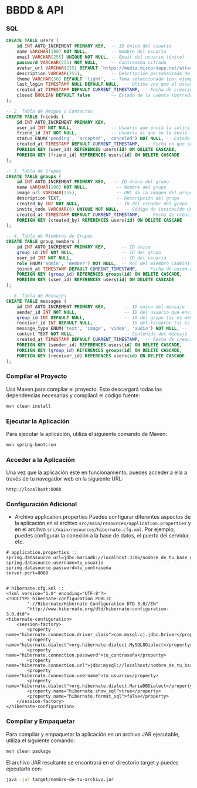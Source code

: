 # BBDD & API

### SQL
```sql
CREATE TABLE users (
    id INT AUTO_INCREMENT PRIMARY KEY,  -- ID único del usuario
    name VARCHAR(100) NOT NULL,         -- Nombre del usuario
    email VARCHAR(255) UNIQUE NOT NULL, -- Email del usuario (único)
    password VARCHAR(255) NOT NULL,     -- Contraseña cifrada
    avatar_url VARCHAR(255) DEFAULT 'https://media.discordapp.net/attachments/1350894316767416412/1350897517507903559/2301-default-2.png?ex=67d868da&is=67d7175a&hm=7cf1b8c93ccdb5b4091dedd02f9ecfc665ac2a779e2440413781caf05e343839&=&format=webp&quality=lossless',            -- URL del avatar (puede ser almacenado en un S3)
    description VARCHAR(255),			-- Descripción personaizada del usuario
    theme VARCHAR(50) DEFAULT 'light',  -- Tema seleccionado (por ejemplo 'light' o 'dark')
    last_login TIMESTAMP NULL DEFAULT NULL,  -- Última vez que el usuario estuvo en línea
    created_at TIMESTAMP DEFAULT CURRENT_TIMESTAMP, -- Fecha de creación de la cuenta
    closed BOOLEAN DEFAULT false        -- Estado de la cuenta (borrada o no borrada)
);

-- 2. Tabla de Amigos o Contactos
CREATE TABLE friends (
    id INT AUTO_INCREMENT PRIMARY KEY,
    user_id INT NOT NULL,               -- Usuario que envió la solicitud
    friend_id INT NOT NULL,             -- Usuario al que se le envió la solicitud
    status ENUM('pending', 'accepted', 'canceled') NOT NULL, -- Estado de la solicitud
    created_at TIMESTAMP DEFAULT CURRENT_TIMESTAMP,  -- Fecha en que se realizó la solicitud
    FOREIGN KEY (user_id) REFERENCES users(id) ON DELETE CASCADE,  
    FOREIGN KEY (friend_id) REFERENCES users(id) ON DELETE CASCADE 
);

-- 3. Tabla de Grupos
CREATE TABLE groups (
    id INT AUTO_INCREMENT PRIMARY KEY,   -- ID único del grupo
    name VARCHAR(100) NOT NULL,           -- Nombre del grupo
    image_url VARCHAR(255),               -- URL de la imagen del grupo (puede ser almacenada en un S3)
    description TEXT,                     -- Descripción del grupo
    created_by INT NOT NULL,              -- ID del creador del grupo
    invite_code VARCHAR(8) UNIQUE NOT NULL,  -- Código de invitación único para el grupo (letras y números, longitud máxima 8)
    created_at TIMESTAMP DEFAULT CURRENT_TIMESTAMP,  -- Fecha de creación del grupo
    FOREIGN KEY (created_by) REFERENCES users(id) ON DELETE CASCADE 
);

-- 4. Tabla de Miembros de Grupos
CREATE TABLE group_members (
    id INT AUTO_INCREMENT PRIMARY KEY,      -- ID único
    group_id INT NOT NULL,                  -- ID del grupo
    user_id INT NOT NULL,                   -- ID del usuario
    role ENUM('admin', 'member') NOT NULL,  -- Rol del miembro (Administrador o Miembro)
    joined_at TIMESTAMP DEFAULT CURRENT_TIMESTAMP,  -- Fecha de unión al grupo
    FOREIGN KEY (group_id) REFERENCES groups(id) ON DELETE CASCADE,  
    FOREIGN KEY (user_id) REFERENCES users(id) ON DELETE CASCADE    
);

-- 5. Tabla de Mensajes
CREATE TABLE messages (
    id INT AUTO_INCREMENT PRIMARY KEY,       -- ID único del mensaje
    sender_id INT NOT NULL,                  -- ID del usuario que envió el mensaje
    group_id INT DEFAULT NULL,               -- ID del grupo (si es mensaje de grupo)
    receiver_id INT DEFAULT NULL,            -- ID del receptor (si es mensaje privado)
    message_type ENUM('text', 'image', 'video', 'audio') NOT NULL, -- Tipo de mensaje (texto o multimedia)
    content TEXT NOT NULL,                   -- Contenido del mensaje
    created_at TIMESTAMP DEFAULT CURRENT_TIMESTAMP,  -- Fecha de creación del mensaje
    FOREIGN KEY (sender_id) REFERENCES users(id) ON DELETE CASCADE, 
    FOREIGN KEY (group_id) REFERENCES groups(id) ON DELETE CASCADE, 
    FOREIGN KEY (receiver_id) REFERENCES users(id) ON DELETE CASCADE 
);

```

### Compilar el Proyecto
Usa Maven para compilar el proyecto. Esto descargará todas las dependencias necesarias y compilará el código fuente:

```bash
mvn clean install
```

### Ejecutar la Aplicación
Para ejecutar la aplicación, utiliza el siguiente comando de Maven:

```bash
mvn spring-boot:run
```

### Acceder a la Aplicación
Una vez que la aplicación esté en funcionamiento, puedes acceder a ella a través de tu navegador web en la siguiente URL:

```arduino
http://localhost:8080
```

### Configuración Adicional
- Archivo application.properties
Puedes configurar diferentes aspectos de la aplicación en el archivo `src/main/resources/application.properties` y en el arcihvo `src/main/resources/hibernate.cfg.xml`. Por ejemplo, puedes configurar la conexión a la base de datos, el puerto del servidor, etc.

```properties
# application.properties ::
spring.datasource.url=jdbc:mariadb://localhost:3306/nombre_de_tu_base_de_datos
spring.datasource.username=tu_usuario
spring.datasource.password=tu_contraseña
server.port=8080


# hibernate.cfg.xml ::
<?xml version="1.0" encoding="UTF-8"?>
<!DOCTYPE hibernate-configuration PUBLIC
        "-//Hibernate/Hibernate Configuration DTD 3.0//EN"
        "http://www.hibernate.org/dtd/hibernate-configuration-3.0.dtd">
<hibernate-configuration>
    <session-factory>
        <property name="hibernate.connection.driver_class">com.mysql.cj.jdbc.Driver</property>
        <property name="hibernate.dialect">org.hibernate.dialect.MySQL8Dialect</property>
        <property name="hibernate.connection.password">tu_contraseña</property>
        <property name="hibernate.connection.url">jdbc:mysql://localhost/nombre_de_tu_base_de_datos</property>
        <property name="hibernate.connection.username">tu_usuario</property>
        <property name="hibernate.dialect">org.hibernate.dialect.MariaDBDialect</property>
        <property name="hibernate.show_sql">true</property>
        <property name="hibernate.format_sql">false</property>
    </session-factory>
</hibernate-configuration>
```

### Compilar y Empaquetar
Para compilar y empaquetar la aplicación en un archivo JAR ejecutable, utiliza el siguiente comando:

```bash
mvn clean package
```

El archivo JAR resultante se encontrará en el directorio target y puedes ejecutarlo con:

```bash
java -jar target/nombre-de-tu-archivo.jar
```
